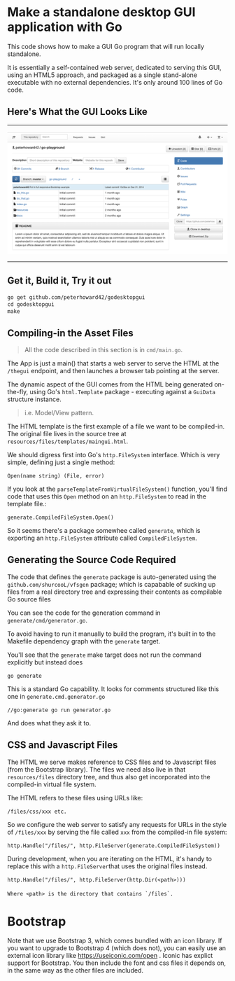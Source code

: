 # Make a standalone desktop GUI application with Go

This code shows how to make a GUI Go program that will run locally standalone.

It is essentially a self-contained web server, dedicated to serving this GUI, 
using an HTML5 approach, and packaged as a single stand-alone executable with
no external dependencies. It's only around 100 lines of Go code.


## Here's What the GUI Looks Like

-------

![GUI screenshot](docs/screenshot.png?raw=true "Some title abc xxx")

-------

## Get it, Build it, Try it out

	go get github.com/peterhoward42/godesktopgui
    cd godesktopgui
    make

## Compiling-in the Asset Files

>All the code described in this section is in `cmd/main.go`.

The App is just a main() that starts a web server to serve the HTML at the
`/thegui` endpoint, and then launches a browser tab pointing at the server.

The dynamic aspect of the GUI comes from the HTML being generated on-the-fly,
using Go's `html.Template` package - executing against a `GuiData` structure 
instance.

>i.e. Model/View pattern.

The HTML template is the first example of a file we want to be compiled-in.
The original file lives in the source tree at 
`resources/files/templates/maingui.html`.

We should digress first into Go's `http.FileSystem` interface. Which is very 
simple, defining just a single method:

	Open(name string) (File, error)

If you look at the `parseTemplateFromVirtualFileSystem()` function, you'll find
code that uses this `Open` method on an `http.FileSystem` to read in the 
template file.:

	generate.CompiledFileSystem.Open()

So it seems there's a package somewhee called `generate`, which is exporting
an `http.FileSystem` attribute called `CompiledFileSystem`.

## Generating the Source Code Required

The code that defines the `generate` package is auto-generated using the
`github.com/shurcooL/vfsgen` package; which is capabable of sucking
up files from a real directory tree and expressing their contents as compilable
Go source files

You can see the code for the generation command in
`generate/cmd/generator.go`.

To avoid having to run it manually to build the program, it's built in to
the Makefile dependency graph with the `generate` target.

You'll see that the `generate` make target does not run the command explicitly
but instead does

	go generate

This is a standard Go capability. It looks for comments structured like this 
one in `generate.cmd.generator.go`

	//go:generate go run generator.go

And does what they ask it to.

## CSS and Javascript Files

The HTML we serve makes reference to CSS files and to Javascript files (from the
Bootstrap library).  The files we need also live in that `resources/files`
directory tree, and thus also get incorporated into the compiled-in virtual file
system.

The HTML refers to these files using URLs like:

	/files/css/xxx etc.

So we configure the web server to satisfy any requests for URLs in the style
of `/files/xxx` by serving the file called `xxx` from the compiled-in file 
system:

	http.Handle("/files/", http.FileServer(generate.CompiledFileSystem))

During development, when you are iterating on the HTML, it's handy to 
replace this with a `http.FileServer`that uses the original files instead.

	http.Handle("/files/", http.FileServer(http.Dir(<path>)))

	Where <path> is the directory that contains `/files`.


# Bootstrap

Note that we use Bootstrap 3, which comes bundled with an icon library. If you
want to upgrade to Bootstrap 4 (which does not), you can easily use an
external icon library like https://useiconic.com/open . Iconic has explict
support for Bootstrap. You then include the font and css files it depends on,
in the same way as the other files are included.

